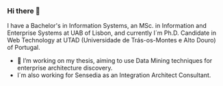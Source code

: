 ### Hi there 👋

<!--
**carlosguti1917/carlosguti1917** is a ✨ _special_ ✨ repository because its `README.md` (this file) appears on your GitHub profile.

Here are some ideas to get you started:

- 🔭 I’m currently working on ...
- 🌱 I’m currently learning ...
- 👯 I’m looking to collaborate on ...
- 🤔 I’m looking for help with ...
- 💬 Ask me about ...
- 📫 How to reach me: ...
- 😄 Pronouns: ...
- ⚡ Fun fact: ...
-->

I have a Bachelor's in Information Systems, an MSc. in Information and Enterprise Systems at UAB of Lisbon, and currently I´m Ph.D. Candidate in Web Technology at UTAD (Universidade de Trás-os-Montes e Alto Douro) of Portugal.
- 🔭 I’m working on my thesis, aiming to use Data Mining techniques for enterprise architecture discovery.
- I´m also working for Sensedia as an Integration Architect Consultant.


